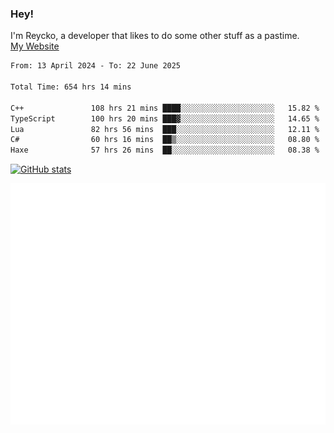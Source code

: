 ### Hey!
I'm Reycko, a developer that likes to do some other stuff as a pastime.  
[My Website](https://reycko.root.sx)

<!--START_SECTION:wakasection-->

```txt
From: 13 April 2024 - To: 22 June 2025

Total Time: 654 hrs 14 mins

C++               108 hrs 21 mins ████░░░░░░░░░░░░░░░░░░░░░   15.82 %
TypeScript        100 hrs 20 mins ███▓░░░░░░░░░░░░░░░░░░░░░   14.65 %
Lua               82 hrs 56 mins  ███░░░░░░░░░░░░░░░░░░░░░░   12.11 %
C#                60 hrs 16 mins  ██▒░░░░░░░░░░░░░░░░░░░░░░   08.80 %
Haxe              57 hrs 26 mins  ██░░░░░░░░░░░░░░░░░░░░░░░   08.38 %
```

<!--END_SECTION:wakasection-->

[![GitHub stats](https://github-readme-stats.vercel.app/api?username=Reycko&show_icons=true&theme=dark&hide_title=true&count_private=true)](https://github.com/anuraghazra/github-readme-stats)

![Metrics](/github-metrics.svg)
